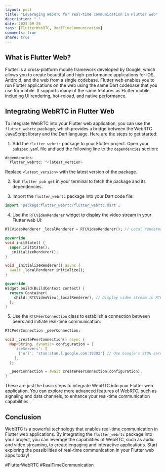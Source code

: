 ```yaml
---
layout: post
title: "Leveraging WebRTC for real-time communication in Flutter web"
description: " "
date: 2023-09-26
tags: [FlutterWebRTC, RealTimeCommunication]
comments: true
share: true
---
```


## What is Flutter Web?

Flutter is a cross-platform mobile framework developed by Google, which allows you to create beautiful and high-performance applications for iOS, Android, and the web from a single codebase. Flutter web enables you to run Flutter applications on the web using the same Dart codebase that you use for mobile. It supports many of the same features as Flutter mobile, including UI rendering, hot-reload, and native performance.

## Integrating WebRTC in Flutter Web

To integrate WebRTC into your Flutter web application, you can use the `flutter_webrtc` package, which provides a bridge between the WebRTC JavaScript library and the Dart language. Here are the steps to get started:

1. Add the `flutter_webrtc` package to your Flutter project. Open your `pubspec.yaml` file and add the following line to the `dependencies` section:

```dart
dependencies:
  flutter_webrtc: ^<latest_version>
```

Replace `<latest_version>` with the latest version of the package.

2. Run `flutter pub get` in your terminal to fetch the package and its dependencies.

3. Import the `flutter_webrtc` package into your Dart code file:

```dart
import 'package:flutter_webrtc/flutter_webrtc.dart';
```

4. Use the `RTCVideoRenderer` widget to display the video stream in your Flutter web UI:

```dart
RTCVideoRenderer _localRenderer = RTCVideoRenderer(); // Local renderer for displaying video stream

@override
void initState() {
  super.initState();
  _initializeRenderer();
}

void _initializeRenderer() async {
  await _localRenderer.initialize();
}

@override
Widget build(BuildContext context) {
  return Container(
    child: RTCVideoView(_localRenderer), // Display video stream in RTCVideoView widget
  );
}
```

5. Use the `RTCPeerConnection` class to establish a connection between peers and initiate real-time communication:

```dart
RTCPeerConnection _peerConnection;

void _createPeerConnection() async {
  Map<String, dynamic> configuration = {
    'iceServers': [
      {'url': 'stun:stun.l.google.com:19302'} // Use Google's STUN server for testing purposes
    ],
  };

  _peerConnection = await createPeerConnection(configuration);
}
```

These are just the basic steps to integrate WebRTC into your Flutter web application. You can explore more advanced features of WebRTC, such as signaling and data channels, to enhance your real-time communication capabilities.

## Conclusion

WebRTC is a powerful technology that enables real-time communication in Flutter web applications. By integrating the `flutter_webrtc` package into your project, you can leverage the capabilities of WebRTC, such as audio and video streaming, to create engaging and interactive applications. Start exploring the possibilities of real-time communication in your Flutter web apps today!

#FlutterWebRTC #RealTimeCommunication